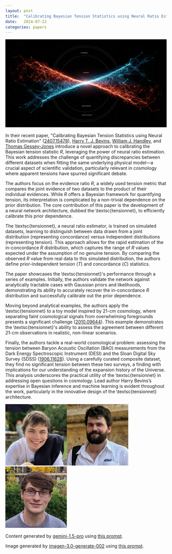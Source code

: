 ```yaml
---
layout: post
title:  "Calibrating Bayesian Tension Statistics using Neural Ratio Estimation"
date:   2024-07-22
categories: papers
---
```

![AI generated image](/assets/images/posts/2024-07-22-2407.15478.png)

<!-- BEGINNING OF GENERATED POST -->
In their recent paper, "Calibrating Bayesian Tension Statistics using Neural Ratio Estimation" ([2407.15478](https://arxiv.org/abs/2407.15478)), [Harry T. J. Bevins](https://htjb.github.io/), [William J. Handley](https://willhandley.co.uk), and [Thomas Gessey-Jones](https://www.cavendishradiocosmology.com/) introduce a novel approach to calibrating the Bayesian tension statistic *R*, leveraging the power of neural ratio estimation.  This work addresses the challenge of quantifying discrepancies between different datasets when fitting the same underlying physical model—a crucial aspect of scientific validation, particularly relevant in cosmology where apparent tensions have spurred significant debate.  

The authors focus on the evidence ratio *R*, a widely used tension metric that compares the joint evidence of two datasets to the product of their individual evidences.  While *R* offers a Bayesian framework for quantifying tension, its interpretation is complicated by a non-trivial dependence on the prior distribution. The core contribution of this paper is the development of a neural network architecture, dubbed the \textsc{tensionnet}, to efficiently calibrate this prior dependence.

The \textsc{tensionnet}, a neural ratio estimator, is trained on simulated datasets, learning to distinguish between data drawn from a joint distribution (representing concordance) versus independent distributions (representing tension). This approach allows for the rapid estimation of the in-concordance *R* distribution, which captures the range of *R* values expected under the assumption of no genuine tension.  By comparing the observed *R* value from real data to this simulated distribution, the authors define prior-independent tension ($T$) and concordance ($C$) statistics.

The paper showcases the \textsc{tensionnet}'s performance through a series of examples.  Initially, the authors validate the network against analytically tractable cases with Gaussian priors and likelihoods, demonstrating its ability to accurately recover the in-concordance *R* distribution and successfully calibrate out the prior dependence.  

Moving beyond analytical examples, the authors apply the \textsc{tensionnet} to a toy model inspired by 21-cm cosmology, where separating faint cosmological signals from overwhelming foregrounds presents a significant challenge ([2010.09644](https://arxiv.org/abs/2010.09644)).  This example demonstrates the \textsc{tensionnet}'s ability to assess the agreement between different 21-cm observations in realistic, non-linear scenarios.  

Finally, the authors tackle a real-world cosmological problem: assessing the tension between Baryon Acoustic Oscillation (BAO) measurements from the Dark Energy Spectroscopic Instrument (DESI) and the Sloan Digital Sky Survey (SDSS) ([1906.11628](https://arxiv.org/abs/1906.11628)).  Using a carefully curated composite dataset, they find no significant tension between these two surveys, a finding with implications for our understanding of the expansion history of the Universe.  This analysis underscores the practical utility of the \textsc{tensionnet} in addressing open questions in cosmology.  Lead author Harry Bevins’s expertise in Bayesian inference and machine learning is evident throughout the work, particularly in the innovative design of the \textsc{tensionnet} architecture.

<!-- END OF GENERATED POST -->

<img src="/assets/group/images/harry_bevins.jpg" alt="Harry Bevins" style="width: auto; height: 20vw;"><img src="/assets/group/images/will_handley.jpg" alt="Will Handley" style="width: auto; height: 20vw;"><img src="/assets/group/images/thomas_gessey-jones.jpg" alt="Thomas Gessey-Jones" style="width: auto; height: 20vw;">

Content generated by [gemini-1.5-pro](https://deepmind.google/technologies/gemini/) using [this prompt](/prompts/content/2024-07-22-2407.15478.txt).

Image generated by [imagen-3.0-generate-002](https://deepmind.google/technologies/gemini/) using [this prompt](/prompts/images/2024-07-22-2407.15478.txt).

